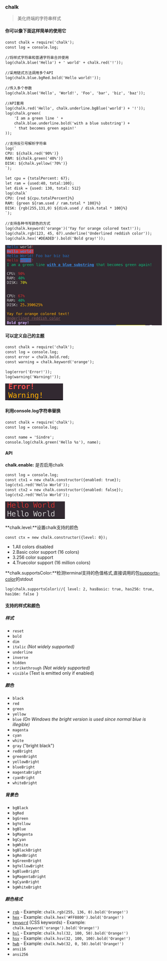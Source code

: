 ### chalk

> 美化终端的字符串样式

#### 你可以像下面这样简单的使用它

```
const chalk = require('chalk');
const log = console.log;

//将样式字符串和普通字符串合并使用
log(chalk.blue('Hello') + ' world' + chalk.red('!'));

//采用链式方法调用多个API
log(chalk.blue.bgRed.bold('Hello world!'));

//传入多个参数
log(chalk.blue('Hello', 'World!', 'Foo', 'bar', 'biz', 'baz'));

//API套用
log(chalk.red('Hello', chalk.underline.bgBlue('world') + '!'));
log(chalk.green(
    'I am a green line ' +
    chalk.blue.underline.bold('with a blue substring') +
    ' that becomes green again!'
));

//支持反引号解析字符串
log(`
CPU: ${chalk.red('90%')}
RAM: ${chalk.green('40%')}
DISK: ${chalk.yellow('70%')}
`);

let cpu = {totalPercent: 67};
let ram = {used:40, total:100};
let disk = {used: 130, total: 512}
log(chalk`
CPU: {red ${cpu.totalPercent}%}
RAM: {green ${ram.used / ram.total * 100}%}
DISK: {rgb(255,131,0) ${disk.used / disk.total * 100}%}
`);

//支持各种书写颜色的方式
log(chalk.keyword('orange')('Yay for orange colored text!'));
log(chalk.rgb(123, 45, 67).underline('Underlined reddish color'));
log(chalk.hex('#DEADED').bold('Bold gray!'));
```
![Alt text](./image/1.jpg)

#### 可以定义自己的主题

```
const chalk = require('chalk');
const log = console.log;
const error = chalk.bold.red;
const warning = chalk.keyword('orange');

log(error('Error!'));
log(warning('Warning!'));
```

![Alt text](./image/2.png)


#### 利用console.log字符串替换

```
const chalk = require('chalk');
const log = console.log;

const name = 'Sindre';
console.log(chalk.green('Hello %s'), name);
```

#### API

**chalk.enable:** 是否启用chalk

```
const log = console.log;
const ctx1 = new chalk.constructor({enabled: true});
log(ctx1.red('Hello World'));
const ctx2 = new chalk.constructor({enabled: false});
log(ctx2.red('Hello World'));
```
![Alt text](./image/3.png)

**chalk.level:**设置chalk支持的颜色

```
const ctx = new chalk.constructor({level: 0});
```

- 1.All colors disabled
- 2.Basic color support (16 colors)
- 3.256 color support
- 4.Truecolor support (16 million colors)

**chalk.supportsColor:**检测terminal支持的色值格式,直接调用的包[supports-color](https://github.com/chalk/supports-color)的stdout

```
log(chalk.supportsColor)//{ level: 2, hasBasic: true, has256: true, has16m: false }
```

#### 支持的样式和颜色

##### 样式

- `reset`
- `bold`
- `dim`
- `italic` *(Not widely supported)*
- `underline`
- `inverse`
- `hidden`
- `strikethrough` *(Not widely supported)*
- `visible` (Text is emitted only if enabled)

##### 颜色

- `black`
- `red`
- `green`
- `yellow`
- `blue` *(On Windows the bright version is used since normal blue is illegible)*
- `magenta`
- `cyan`
- `white`
- `gray` ("bright black")
- `redBright`
- `greenBright`
- `yellowBright`
- `blueBright`
- `magentaBright`
- `cyanBright`
- `whiteBright`


##### 背景色

- `bgBlack`
- `bgRed`
- `bgGreen`
- `bgYellow`
- `bgBlue`
- `bgMagenta`
- `bgCyan`
- `bgWhite`
- `bgBlackBright`
- `bgRedBright`
- `bgGreenBright`
- `bgYellowBright`
- `bgBlueBright`
- `bgMagentaBright`
- `bgCyanBright`
- `bgWhiteBright`

##### 颜色格式


- [`rgb`](https://en.wikipedia.org/wiki/RGB_color_model) - Example: `chalk.rgb(255, 136, 0).bold('Orange!')`
- [`hex`](https://en.wikipedia.org/wiki/Web_colors#Hex_triplet) - Example: `chalk.hex('#FF8800').bold('Orange!')`
- [`keyword`](https://www.w3.org/wiki/CSS/Properties/color/keywords) (CSS keywords) - Example: `chalk.keyword('orange').bold('Orange!')`
- [`hsl`](https://en.wikipedia.org/wiki/HSL_and_HSV) - Example: `chalk.hsl(32, 100, 50).bold('Orange!')`
- [`hsv`](https://en.wikipedia.org/wiki/HSL_and_HSV) - Example: `chalk.hsv(32, 100, 100).bold('Orange!')`
- [`hwb`](https://en.wikipedia.org/wiki/HWB_color_model)  - Example: `chalk.hwb(32, 0, 50).bold('Orange!')`
- `ansi16`
- `ansi256`